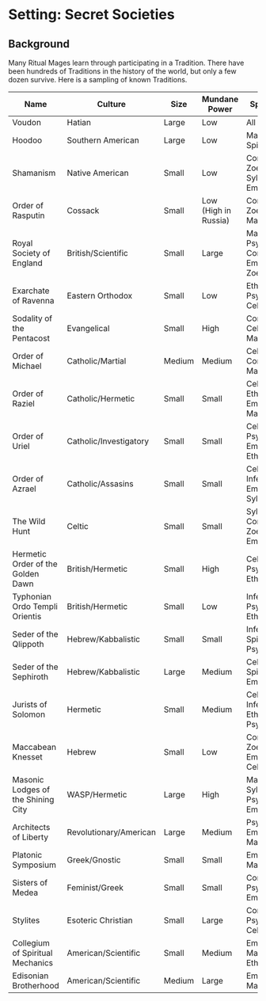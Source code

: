 # Setting: Secret Societies

## Background
Many Ritual Mages learn through participating in a Tradition. There have been hundreds of Traditions in the history of the world, but only a few dozen survive. Here is a sampling of known Traditions.

| Name | 	Culture	| Size	| Mundane Power	| Spheres | Notes |
|------|------------|-------|---------------|---------|-------|
| Voudon | Hatian	| Large	| Low	|  All | |
| Hoodoo|Southern American	| Large	| Low	| Material, Spiritual |
| Shamanism|Native American	| Small	| Low	| Corporeal, Zoetic, Sylvan, Empathic |  |
| Order of Rasputin|Cossack	| Small	| Low (High in Russia)	 | Corporeal, Zoetic, Material | |
| Royal Society of England | British/Scientific | Small | Large | Material, Psychic, Corporeal, Empyreal, Zoetic | |
| Exarchate of Ravenna|Eastern Orthodox	| Small	| Low	| Ethereal, Psychic, Celestial, | |
| Sodality of the Pentacost|Evangelical	| Small	| High	| Corporeal, Celestial, Material| |
| Order of Michael|Catholic/Martial	| Medium	| Medium	| Celestial, Corporeal, Material | |
| Order of Raziel|Catholic/Hermetic	| Small	| Small	| Celestial, Ethereal, Empyreal, Material | |
| Order of Uriel|Catholic/Investigatory	| Small	| Small	| Celestial, Psychic, Empathic, Ethereal | |
| Order of Azrael|Catholic/Assasins	| Small	| Small	| Celestial, Infernal, Empyreal, Sylvan | |
| The Wild Hunt	| Celtic	| Small	| Small	 | Sylvan, Corporeal, Zoetic, Empathic |
| Hermetic Order of the Golden Dawn	| British/Hermetic	| Small	| High	| Celestial, Psychic, Ethereal  | |
| Typhonian Ordo Templi Orientis	| British/Hermetic	| Small	| Low	| Infernal, Psychic, Ethereal | |
| Seder of the Qlippoth	| Hebrew/Kabbalistic	| Small	| Small	| Infernal, Spiritual, Psychic |
| Seder of the Sephiroth | Hebrew/Kabbalistic | Large | Medium	| Celestial, Spiritual, Empathic |
| Jurists of Solomon	| Hermetic	| Small	| Medium | Celestial, Infernal, Ethereal, Psychic |
| Maccabean Knesset	 | Hebrew	| Small	| Low | Corporeal, Zoetic, Empathic, Celestial | |
| Masonic Lodges of the Shining City	| WASP/Hermetic	| Large	| High | Material, Sylvan, Psychic, Empyreal | |
| Architects of Liberty	| Revolutionary/American	| Large	| Medium | Psychic, Empathic, Material | |
| Platonic Symposium	| Greek/Gnostic	| Small	| Small | Empyreal, Material | |
| Sisters of Medea	| Feminist/Greek	| Small	| Small | Corporeal, Psychic, Empathic |
| Stylites	| Esoteric Christian	| Small	| Large | Corporeal, Psychic, Celestial | |
| Collegium of Spiritual Mechanics	| American/Scientific	| Small	| Medium | Empyreal, Materiel, Ethereal | |
| Edisonian Brotherhood | American/Scientific	| Medium	| Large | Empyreal, Materiel | |
